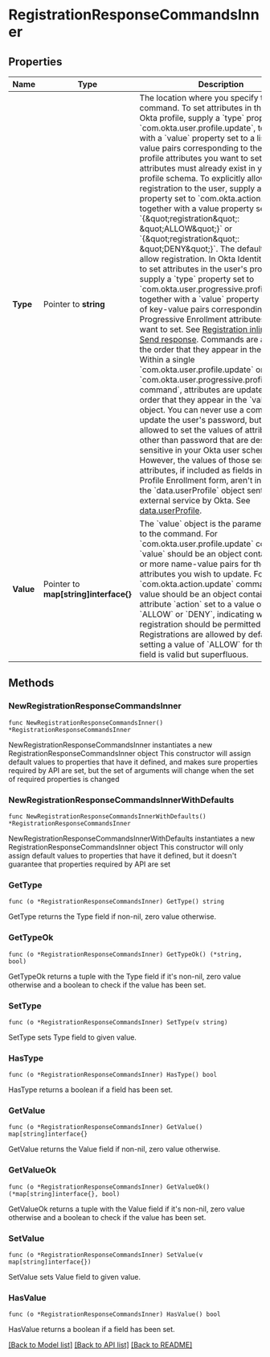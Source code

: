 # RegistrationResponseCommandsInner

## Properties

Name | Type | Description | Notes
------------ | ------------- | ------------- | -------------
**Type** | Pointer to **string** | The location where you specify the command. To set attributes in the user&#39;s Okta profile, supply a &#x60;type&#x60; property set to &#x60;com.okta.user.profile.update&#x60;, together with a &#x60;value&#x60; property set to a list of key-value pairs corresponding to the Okta user profile attributes you want to set. The attributes must already exist in your user profile schema.  To explicitly allow or deny registration to the user, supply a type property set to &#x60;com.okta.action.update&#x60;, together with a value property set to &#x60;{\&quot;registration\&quot;: \&quot;ALLOW\&quot;}&#x60; or &#x60;{\&quot;registration\&quot;: \&quot;DENY\&quot;}&#x60;. The default is to allow registration.  In Okta Identity Engine, to set attributes in the user&#39;s profile, supply a &#x60;type&#x60; property set to &#x60;com.okta.user.progressive.profile.update&#x60;, together with a &#x60;value&#x60; property set to a list of key-value pairs corresponding to the Progressive Enrollment attributes that you want to set. See [Registration inline hook - Send response](https://developer.okta.com/docs/guides/registration-inline-hook/nodejs/main/#send-response).  Commands are applied in the order that they appear in the array. Within a single &#x60;com.okta.user.profile.update&#x60; or &#x60;com.okta.user.progressive.profile.update command&#x60;, attributes are updated in the order that they appear in the &#x60;value&#x60; object.  You can never use a command to update the user&#39;s password, but you are allowed to set the values of attributes other than password that are designated sensitive in your Okta user schema. However, the values of those sensitive attributes, if included as fields in the Profile Enrollment form, aren&#39;t included in the &#x60;data.userProfile&#x60; object sent to your external service by Okta. See [data.userProfile](/openapi/okta-management/management/tag/InlineHook/#tag/InlineHook/operation/create-registration-hook!path&#x3D;0/data/userProfile&amp;t&#x3D;request). | [optional] 
**Value** | Pointer to **map[string]interface{}** | The &#x60;value&#x60; object is the parameter to pass to the command.  For &#x60;com.okta.user.profile.update&#x60; commands, &#x60;value&#x60; should be an object containing one or more name-value pairs for the attributes you wish to update.  For &#x60;com.okta.action.update&#x60; commands, the value should be an object containing the attribute &#x60;action&#x60; set to a value of either &#x60;ALLOW&#x60; or &#x60;DENY&#x60;, indicating whether the registration should be permitted or not.  Registrations are allowed by default, so setting a value of &#x60;ALLOW&#x60; for the action field is valid but superfluous. | [optional] 

## Methods

### NewRegistrationResponseCommandsInner

`func NewRegistrationResponseCommandsInner() *RegistrationResponseCommandsInner`

NewRegistrationResponseCommandsInner instantiates a new RegistrationResponseCommandsInner object
This constructor will assign default values to properties that have it defined,
and makes sure properties required by API are set, but the set of arguments
will change when the set of required properties is changed

### NewRegistrationResponseCommandsInnerWithDefaults

`func NewRegistrationResponseCommandsInnerWithDefaults() *RegistrationResponseCommandsInner`

NewRegistrationResponseCommandsInnerWithDefaults instantiates a new RegistrationResponseCommandsInner object
This constructor will only assign default values to properties that have it defined,
but it doesn't guarantee that properties required by API are set

### GetType

`func (o *RegistrationResponseCommandsInner) GetType() string`

GetType returns the Type field if non-nil, zero value otherwise.

### GetTypeOk

`func (o *RegistrationResponseCommandsInner) GetTypeOk() (*string, bool)`

GetTypeOk returns a tuple with the Type field if it's non-nil, zero value otherwise
and a boolean to check if the value has been set.

### SetType

`func (o *RegistrationResponseCommandsInner) SetType(v string)`

SetType sets Type field to given value.

### HasType

`func (o *RegistrationResponseCommandsInner) HasType() bool`

HasType returns a boolean if a field has been set.

### GetValue

`func (o *RegistrationResponseCommandsInner) GetValue() map[string]interface{}`

GetValue returns the Value field if non-nil, zero value otherwise.

### GetValueOk

`func (o *RegistrationResponseCommandsInner) GetValueOk() (*map[string]interface{}, bool)`

GetValueOk returns a tuple with the Value field if it's non-nil, zero value otherwise
and a boolean to check if the value has been set.

### SetValue

`func (o *RegistrationResponseCommandsInner) SetValue(v map[string]interface{})`

SetValue sets Value field to given value.

### HasValue

`func (o *RegistrationResponseCommandsInner) HasValue() bool`

HasValue returns a boolean if a field has been set.


[[Back to Model list]](../README.md#documentation-for-models) [[Back to API list]](../README.md#documentation-for-api-endpoints) [[Back to README]](../README.md)


